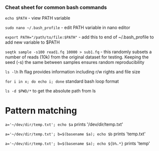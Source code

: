 ### Cheat sheet for common bash commands


`echo $PATH` - view PATH variable

`sudo nano ~/.bash_profile` - edit PATH variable in nano editor

`export PATH="/path/to/file:$PATH"` - add this to end of ~/.bash_profile to add new variable to $PATH

`seqtk sample -s100 read1.fq 10000 > sub1.fq` - this randomly subsets a number of reads (10k) from the original dataset for testing. Keeping the seed (-s) the same between samples ensures random reproducibility

`ls -lh` lh flag provides information including r/w rights and file size

`for i in x; do echo i; done` standard bash loop format

`ls -d $PWD/*` to get the absolute path from ls

Pattern matching
===

`a='~/dev/dir/temp.txt'; echo $a` prints '/dev/dir/temp.txt'

`a='~/dev/dir/temp.txt'; b=$(basename $a); echo $b` prints 'temp.txt'

`a='~/dev/dir/temp.txt'; b=$(basename $a); echo ${b%.*}` prints 'temp'
